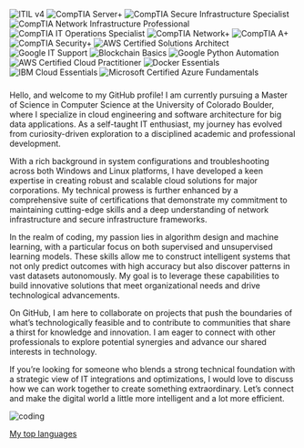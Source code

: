 ![ITIL v4](https://img.shields.io/badge/ITIL_v4-AXELOS-blue)
![CompTIA Server+](https://img.shields.io/badge/CompTIA-Server+-yellow)
![CompTIA Secure Infrastructure Specialist](https://img.shields.io/badge/CompTIA-Secure_Infrastructure_Specialist-critical)
![CompTIA Network Infrastructure Professional](https://img.shields.io/badge/CompTIA-Network_Infrastructure_Professional-brightgreen)
![CompTIA IT Operations Specialist](https://img.shields.io/badge/CompTIA-IT_Operations_Specialist-lightgrey)
![CompTIA Network+](https://img.shields.io/badge/CompTIA-Network+-important)
![CompTIA A+](https://img.shields.io/badge/CompTIA-A+-blueviolet)
![CompTIA Security+](https://img.shields.io/badge/CompTIA-Security+-ff69b4)
![AWS Certified Solutions Architect](https://img.shields.io/badge/AWS-Certified_Solutions_Architect-orange)
![Google IT Support](https://img.shields.io/badge/Google-IT_Support-green)
![Blockchain Basics](https://img.shields.io/badge/Blockchain-Basics-lightblue)
![Google Python Automation](https://img.shields.io/badge/Google-Python_Automation-yellowgreen)
![AWS Certified Cloud Practitioner](https://img.shields.io/badge/AWS-Certified_Cloud_Practitioner-blue)
![Docker Essentials](https://img.shields.io/badge/Docker-Essentials-9cf)
![IBM Cloud Essentials](https://img.shields.io/badge/IBM-Cloud_Essentials-lightgrey)
![Microsoft Certified Azure Fundamentals](https://img.shields.io/badge/Microsoft-Azure_Fundamentals-blue)

###
Hello, and welcome to my GitHub profile! I am currently pursuing a Master of Science in Computer Science at the University of Colorado Boulder, where I specialize in cloud engineering and software architecture for big data applications. As a self-taught IT enthusiast, my journey has evolved from curiosity-driven exploration to a disciplined academic and professional development.

With a rich background in system configurations and troubleshooting across both Windows and Linux platforms, I have developed a keen expertise in creating robust and scalable cloud solutions for major corporations. My technical prowess is further enhanced by a comprehensive suite of certifications that demonstrate my commitment to maintaining cutting-edge skills and a deep understanding of network infrastructure and secure infrastructure frameworks.

In the realm of coding, my passion lies in algorithm design and machine learning, with a particular focus on both supervised and unsupervised learning models. These skills allow me to construct intelligent systems that not only predict outcomes with high accuracy but also discover patterns in vast datasets autonomously. My goal is to leverage these capabilities to build innovative solutions that meet organizational needs and drive technological advancements.

On GitHub, I am here to collaborate on projects that push the boundaries of what’s technologically feasible and to contribute to communities that share a thirst for knowledge and innovation. I am eager to connect with other professionals to explore potential synergies and advance our shared interests in technology.

If you’re looking for someone who blends a strong technical foundation with a strategic view of IT integrations and optimizations, I would love to discuss how we can work together to create something extraordinary. Let’s connect and make the digital world a little more intelligent and a lot more efficient.

![coding](https://media.giphy.com/media/v1.Y2lkPTc5MGI3NjExMjZ1NDBpcjNvMG53M2I2eWhmYWthYjBoeGdwOHJnY2YxbThjbnd4NyZlcD12MV9pbnRlcm5hbF9naWZfYnlfaWQmY3Q9Zw/qgQUggAC3Pfv687qPC/giphy.gif)

[My top languages](https://github-readme-stats.vercel.app/api/top-langs/?username=p-georgiadis&theme=blue-green)

